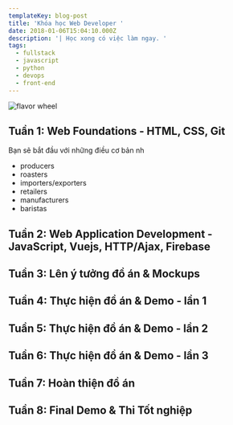 ```yaml
---
templateKey: blog-post
title: 'Khóa học Web Developer '
date: 2018-01-06T15:04:10.000Z
description: '| Học xong có việc làm ngay. '
tags:
  - fullstack
  - javascript
  - python
  - devops
  - front-end
---
```

![flavor wheel](/img/0_hiclyadnsiyt0odu.jpg)

## Tuần 1: Web Foundations - HTML, CSS, Git

Bạn sẽ bắt đầu với những điều cơ bản nh

* producers
* roasters
* importers/exporters
* retailers
* manufacturers
* baristas

## Tuần 2: Web Application Development - JavaScript, Vuejs, HTTP/Ajax, Firebase

## Tuần 3: Lên ý tưởng đồ án & Mockups

## Tuần 4: Thực hiện đồ án & Demo - lần 1

## Tuần 5: Thực hiện đồ án & Demo - lần 2

## Tuần 6: Thực hiện đồ án & Demo - lần 3

## Tuần 7: Hoàn thiện đồ án

## Tuần 8: Final Demo & Thi Tốt nghiệp

##
